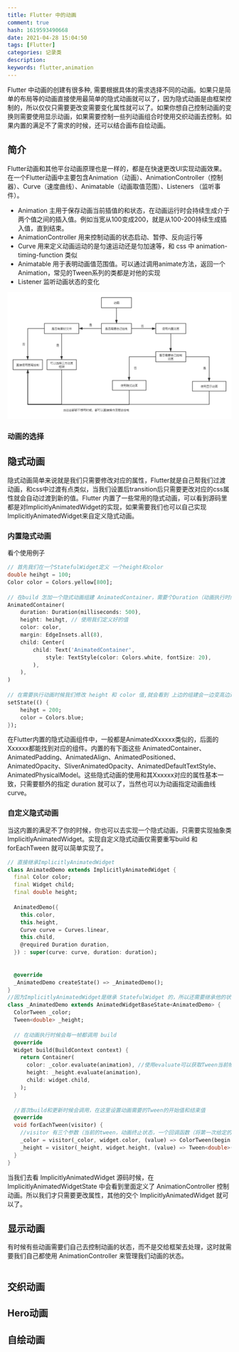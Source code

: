 ```yaml
---
title: Flutter 中的动画
comment: true
hash: 1619593490668
date: 2021-04-28 15:04:50
tags: [Flutter]
categories: 记录类
description:
keywords: flutter,animation
---
```

Flutter 中动画的创建有很多种, 需要根据具体的需求选择不同的动画。如果只是简单的布局等的动画直接使用最简单的隐式动画就可以了，因为隐式动画是由框架控制的，所以仅仅只需要更改变需要变化属性就可以了。如果你想自己控制动画的变换则需要使用显示动画，如果需要控制一些列动画组合时使用交织动画去控制。如果内置的满足不了需求的时候，还可以结合画布自绘动画。

<!--more-->
## 简介
Flutter动画和其他平台动画原理也是一样的，都是在快速更改UI实现动画效果。在一个Flutter动画中主要包含Animation（动画）、AnimationController（控制器）、Curve（速度曲线）、Animatable（动画取值范围）、Listeners （监听事件）。
- Animation  主用于保存动画当前插值的和状态，在动画运行时会持续生成介于两个值之间的插入值。例如当宽从100变成200，就是从100-200持续生成插入值，直到结束。
- AnimationController  用来控制动画的状态启动、暂停、反向运行等
- Curve  用来定义动画运动的是匀速运动还是匀加速等，和 css 中 animation-timing-function 类似
- Animatable 用于表明动画值范围值。可以通过调用animate方法，返回一个Animation，常见的Tween系列的类都是对他的实现
- Listener 监听动画状态的变化

![流程图](/images/posts/flutter_animation/lct.png)

### 动画的选择


## 隐式动画
隐式动画简单来说就是我们只需要修改对应的属性，Flutter就是自己帮我们过渡动画，和css中过渡有点类似，当我们设置后transition后只需要更改对应的css属性就会自动过渡到新的值。Flutter 内置了一些常用的隐式动画，可以看到源码里都是对ImplicitlyAnimatedWidget的实现，如果需要我们也可以自己实现ImplicitlyAnimatedWidget来自定义隐式动画。 

### 内置隐式动画

看个使用例子
``` dart
// 首先我们在一个StatefulWidget定义 一个height和color
double heihgt = 100;
Color color = Colors.yellow[800];

// 在build 怎加一个隐式动画组建 AnimatedContainer，需要个Duration（动画执行时间），其他的参数和Container的基本一致
AnimatedContainer(
    duration: Duration(milliseconds: 500), 
    height: heihgt, // 使用我们定义好的值
    color: color,
    margin: EdgeInsets.all(8),
    child: Center(
        child: Text('AnimatedContainer',
            style: TextStyle(color: Colors.white, fontSize: 20),
        ),
    ),
)

// 在需要执行动画时候我们修改 height 和 color 值,就会看到 上边的组建会一边变高边过渡到蓝色上
setState(() {
    heihgt = 200;
    color = Colors.blue;
});

```
在Flutter内置的隐式动画组件中，一般都是AnimatedXxxxxx类似的，后面的Xxxxxx都能找到对应的组件。内置的有下面这些 AnimatedContainer、AnimatedPadding、AnimatedAlign、AnimatedPositioned、AnimatedOpacity、SliverAnimatedOpacity、AnimatedDefaultTextStyle、AnimatedPhysicalModel。这些隐式动画的使用和其Xxxxxx对应的属性基本一致，只需要额外的指定 duration 就可以了，当然也可以为动画指定动画曲线 curve。

### 自定义隐式动画
当这内置的满足不了你的时候，你也可以去实现一个隐式动画，只需要实现抽象类 ImplicitlyAnimatedWidget。实现自定义隐式动画仅需要重写build 和 forEachTween 就可以简单实现了。
``` dart
// 直接继承ImplicitlyAnimatedWidget 
class AnimatedDemo extends ImplicitlyAnimatedWidget {
  final Color color;
  final Widget child;
  final double height;

  AnimatedDemo({
    this.color,
    this.height,
    Curve curve = Curves.linear,
    this.child,
    @required Duration duration,
  }) : super(curve: curve, duration: duration);

  
  @override
  _AnimatedDemo createState() => _AnimatedDemo();
}
//因为ImplicitlyAnimatedWidget是继承 StatefulWidget 的，所以还需要继承他的状态类 （AnimatedWidgetBaseState 继承自 ImplicitlyAnimatedWidgetState）
class _AnimatedDemo extends AnimatedWidgetBaseState<AnimatedDemo> {
  ColorTween _color;
  Tween<double> _height;
 
  // 在动画执行时候会每一帧都调用 build
  @override
  Widget build(BuildContext context) {
    return Container(
      color: _color.evaluate(animation), //使用evaluate可以获取Tween当前帧的状态值
      height: _height.evaluate(animation),
      child: widget.child,
    );
  }

  //首次build和更新时候会调用，在这里设置动画需要的Tween的开始值和结束值
  @override
  void forEachTween(visitor) {
    //visitor 有三个参数（当前的tween，动画终止状态，一个回调函数（将第一次给定的值设置为Tween的开始值））
    _color = visitor(_color, widget.color, (value) => ColorTween(begin: value));// 这里value==首次widget.color的值
    _height = visitor(_height, widget.height, (value) => Tween<double>(begin: value));
  }
}
```
当我们去看 ImplicitlyAnimatedWidget 源码时候，在 ImplicitlyAnimatedWidgetState 中会看到里面定义了 AnimationController 控制动画。所以我们才只需要更改属性，其他的交个     ImplicitlyAnimatedWidget 就可以了。

## 显示动画
有时候有些动画需要们自己去控制动画的状态，而不是交给框架去处理，这时就需要我们自己都使用 AnimationController 来管理我们动画的状态。
``` dart 
```

## 交织动画

## Hero动画

## 自绘动画